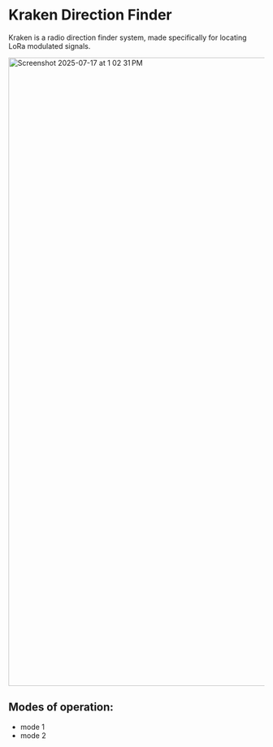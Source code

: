 # Kraken Direction Finder

Kraken is a radio direction finder system, made specifically for locating LoRa modulated signals.

<img width="1913" height="1237" alt="Screenshot 2025-07-17 at 1 02 31 PM" src="https://github.com/user-attachments/assets/6aeb6dee-e072-4d0f-a87f-53f8c0e95bd9" />

## Modes of operation:
- mode 1
- mode 2
